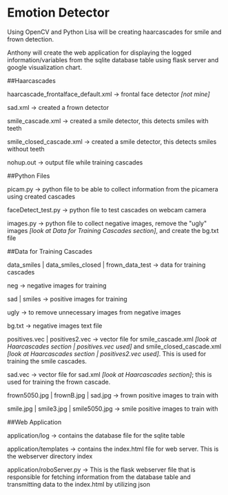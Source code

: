 # Emotion Detector

Using OpenCV and Python Lisa will be creating haarcascades for smile and frown detection.

Anthony will create the web application for displaying the logged information/variables from the sqlite database table using flask server and google visualization chart.

##Haarcascades

haarcascade_frontalface_default.xml -> frontal face detector *[not mine]*

sad.xml -> created a frown detector

smile_cascade.xml -> created a smile detector, this detects smiles with teeth

smile_closed_cascade.xml -> created a smile detector, this detects smiles without teeth

nohup.out -> output file while training cascades

##Python Files

picam.py -> python file to be able to collect information from the picamera using created cascades

faceDetect_test.py -> python file to test cascades on webcam camera

images.py -> python file to collect negative images, remove the "ugly" images *[look at Data for Training Cascades section]*, and create the bg.txt file

##Data for Training Cascades

data_smiles | data_smiles_closed | frown_data_test -> data for training cascades

neg -> negative images for training

sad | smiles -> positive images for training

ugly -> to remove unnecessary images from negative images	

bg.txt -> negative images text file

positives.vec | positives2.vec -> vector file for smile_cascade.xml *[look at Haarcascades section | positives.vec used]* and smile_closed_cascade.xml *[look at Haarcascades section | positives2.vec used]*. This is used for training the smile cascades.

sad.vec -> vector file for sad.xml *[look at Haarcascades section]*; this is used for training the frown cascade.

frown5050.jpg | frownB.jpg | sad.jpg -> frown positive images to train with

smile.jpg | smile3.jpg | smile5050.jpg -> smile positive images to train with

##Web Application

application/log -> contains the database file for the sqlite table 

application/templates -> contains the index.html file for web server. This is the webserver directory index

application/roboServer.py -> This is the flask webserver file that is responsible for fetching information from the database table and transmitting data to the index.html by utilizing json


